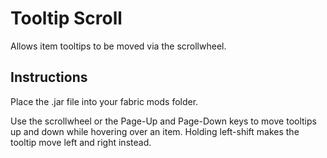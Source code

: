# Tooltip Scroll
Allows item tooltips to be moved via the scrollwheel.

## Instructions
Place the .jar file into your fabric mods folder.

Use the scrollwheel or the Page-Up and Page-Down keys to move tooltips up and down while hovering over an item.
Holding left-shift makes the tooltip move left and right instead.
